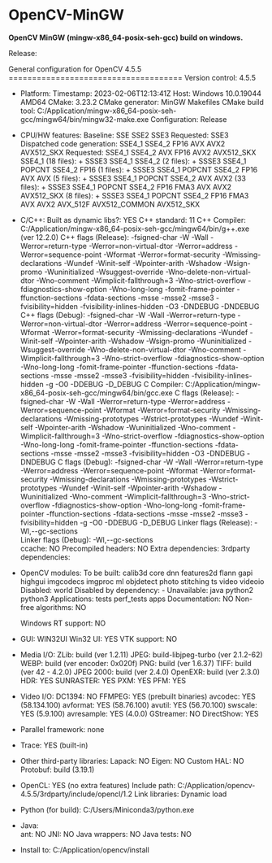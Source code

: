 # OpenCV-MinGW
**OpenCV MinGW (mingw-x86_64-posix-seh-gcc) build on windows.**

Release:

General configuration for OpenCV 4.5.5 =====================================
  Version control:               4.5.5

  - Platform:
    	Timestamp:                   2023-02-06T12:13:41Z
		Host:                        Windows 10.0.19044 AMD64
    	CMake:                       3.23.2
    	CMake generator:             MinGW Makefiles
   	 CMake build tool:            C:/Application/mingw-x86_64-posix-seh-gcc/mingw64/bin/mingw32-make.exe
    	Configuration:               Release

  - CPU/HW features:
    	Baseline:                    SSE SSE2 SSE3
        Requested:                 SSE3
   	 Dispatched code generation:  SSE4_1 SSE4_2 FP16 AVX AVX2 AVX512_SKX
      	Requested:                 SSE4_1 SSE4_2 AVX FP16 AVX2 AVX512_SKX
     	SSE4_1 (18 files):         + SSSE3 SSE4_1
      	SSE4_2 (2 files):          + SSSE3 SSE4_1 POPCNT SSE4_2
      	FP16 (1 files):            + SSSE3 SSE4_1 POPCNT SSE4_2 FP16 AVX
      	AVX (5 files):             + SSSE3 SSE4_1 POPCNT SSE4_2 AVX
      	AVX2 (33 files):           + SSSE3 SSE4_1 POPCNT SSE4_2 FP16 FMA3 AVX AVX2
      	AVX512_SKX (8 files):      + SSSE3 SSE4_1 POPCNT SSE4_2 FP16 FMA3 AVX AVX2 AVX_512F AVX512_COMMON AVX512_SKX

  - C/C++:
    	Built as dynamic libs?:      YES
    	C++ standard:                11
    	C++ Compiler:                C:/Application/mingw-x86_64-posix-seh-gcc/mingw64/bin/g++.exe  (ver 12.2.0)
    	C++ flags (Release):         -fsigned-char -W -Wall -Werror=return-type -Werror=non-virtual-dtor -Werror=address -Werror=sequence-point -Wformat -Werror=format-security -Wmissing-declarations -Wundef -Winit-self -Wpointer-arith -Wshadow -Wsign-promo -Wuninitialized -Wsuggest-override -Wno-delete-non-virtual-dtor -Wno-comment -Wimplicit-fallthrough=3 -Wno-strict-overflow -fdiagnostics-show-option -Wno-long-long -fomit-frame-pointer -ffunction-sections -fdata-sections  -msse -msse2 -msse3 -fvisibility=hidden -fvisibility-inlines-hidden -O3 -DNDEBUG  -DNDEBUG
    	C++ flags (Debug):           -fsigned-char -W -Wall -Werror=return-type -Werror=non-virtual-dtor -Werror=address -Werror=sequence-point -Wformat -Werror=format-security -Wmissing-declarations -Wundef -Winit-self -Wpointer-arith -Wshadow -Wsign-promo -Wuninitialized -Wsuggest-override -Wno-delete-non-virtual-dtor -Wno-comment -Wimplicit-fallthrough=3 -Wno-strict-overflow -fdiagnostics-show-option -Wno-long-long -fomit-frame-pointer -ffunction-sections -fdata-sections  -msse -msse2 -msse3 -fvisibility=hidden -fvisibility-inlines-hidden -g  -O0 -DDEBUG -D_DEBUG
    	C Compiler:                  C:/Application/mingw-x86_64-posix-seh-gcc/mingw64/bin/gcc.exe
   	 C flags (Release):           -fsigned-char -W -Wall -Werror=return-type -Werror=address -Werror=sequence-point -Wformat -Werror=format-security -Wmissing-declarations -Wmissing-prototypes -Wstrict-prototypes -Wundef -Winit-self -Wpointer-arith -Wshadow -Wuninitialized -Wno-comment -Wimplicit-fallthrough=3 -Wno-strict-overflow -fdiagnostics-show-option -Wno-long-long -fomit-frame-pointer -ffunction-sections -fdata-sections  -msse -msse2 -msse3 -fvisibility=hidden -O3 -DNDEBUG  -DNDEBUG
    	C flags (Debug):             -fsigned-char -W -Wall -Werror=return-type -Werror=address -Werror=sequence-point -Wformat -Werror=format-security -Wmissing-declarations -Wmissing-prototypes -Wstrict-prototypes -Wundef -Winit-self -Wpointer-arith -Wshadow -Wuninitialized -Wno-comment -Wimplicit-fallthrough=3 -Wno-strict-overflow -fdiagnostics-show-option -Wno-long-long -fomit-frame-pointer -ffunction-sections -fdata-sections  -msse -msse2 -msse3 -fvisibility=hidden -g  -O0 -DDEBUG -D_DEBUG
    	Linker flags (Release):      -Wl,--gc-sections  
    	Linker flags (Debug):        -Wl,--gc-sections  
    	ccache:                      NO
   	 Precompiled headers:         NO
    	Extra dependencies:
    	3rdparty dependencies:

  - OpenCV modules:
    	To be built:                 calib3d core dnn features2d flann gapi highgui imgcodecs imgproc ml objdetect photo stitching ts video videoio
    	Disabled:                    world
   	 Disabled by dependency:      -
    	Unavailable:                 java python2 python3
    	Applications:                tests perf_tests apps
    	Documentation:               NO
    	Non-free algorithms:         NO

  	Windows RT support:            NO

  - GUI:                           WIN32UI
    	Win32 UI:                    YES
    	VTK support:                 NO

  - Media I/O: 
		ZLib:                        build (ver 1.2.11)
		JPEG:                        build-libjpeg-turbo (ver 2.1.2-62)
		WEBP:                        build (ver encoder: 0x020f)
		PNG:                         build (ver 1.6.37)
		TIFF:                        build (ver 42 - 4.2.0)
		JPEG 2000:                   build (ver 2.4.0)
		OpenEXR:                     build (ver 2.3.0)
		HDR:                         YES
		SUNRASTER:                   YES
		PXM:                         YES
		PFM:                         YES

  - Video I/O:
		DC1394:                      NO
		FFMPEG:                      YES (prebuilt binaries)
		  avcodec:                   YES (58.134.100)
		  avformat:                  YES (58.76.100)
		  avutil:                    YES (56.70.100)
		  swscale:                   YES (5.9.100)
		  avresample:                YES (4.0.0)
   	 GStreamer:                   NO
    	DirectShow:                  YES

  - Parallel framework:            none

- Trace:                         YES (built-in)

- Other third-party libraries:
		Lapack:                      NO
		Eigen:                       NO
		Custom HAL:                  NO
		Protobuf:                    build (3.19.1)

- OpenCL:                        YES (no extra features)
		Include path:                C:/Application/opencv-4.5.5/3rdparty/include/opencl/1.2
		Link libraries:              Dynamic load

- Python (for build):            C:/Users/Miniconda3/python.exe

- Java:                          
    	ant:                         NO
    	JNI:                         NO
    	Java wrappers:        NO
   	 Java tests:               NO

- Install to:                    C:/Application/opencv/install
